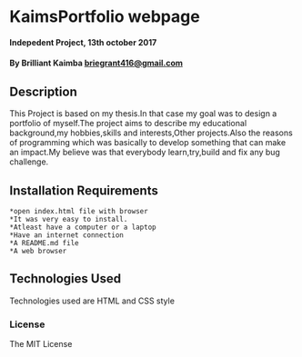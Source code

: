 # KaimsPortfolio webpage

#### Indepedent Project, 13th october 2017

#### By Brilliant Kaimba briegrant416@gmail.com

## Description
   
   This Project is based on my thesis.In that case my goal was to design a portfolio of myself.The project aims to describe my educational background,my hobbies,skills and interests,Other projects.Also the reasons of programming which was basically to develop something that can make an impact.My believe was that everybody learn,try,build and fix any bug challenge.

## Installation Requirements
	*open index.html file with browser
	*It was very easy to install.
	*Atleast have a computer or a laptop
	*Have an internet connection
	*A README.md file
	*A web browser

## Technologies Used
Technologies used are HTML and CSS style

### License
The MIT License
